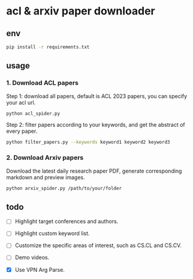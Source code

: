 # acl & arxiv paper downloader


## env
```bash
pip install -r requirements.txt
```



## usage


### 1. Download ACL papers
Step 1: download all papers, default is ACL 2023 papers, you can specify your acl url.
```bash
python acl_spider.py
```

Step 2: filter papers according to your keywords, and get the abstract of every paper.
```bash
python filter_papers.py --keywords keyword1 keyword2 keyword3
```


### 2. Download Arxiv papers

Download the latest daily research paper PDF, generate corresponding markdown and preview images.

```bash
python arxiv_spider.py /path/to/your/folder
```

## todo
- [ ] Highlight target conferences and authors.
- [ ] Highlight custom keyword list.
- [ ] Customize the specific areas of interest, such as CS.CL and CS.CV.
- [ ] Demo videos.
- [x] Use VPN Arg Parse. 

